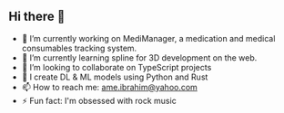 ## Hi there 👋

- 🔭 I’m currently working on MediManager, a medication and medical consumables tracking system. 
- 🌱 I’m currently learning spline for 3D development on the web.
- 👯 I’m looking to collaborate on TypeScript projects
- 🤔 I create DL & ML models using Python and Rust
- 📫 How to reach me: <ame.ibrahim@yahoo.com>
- ⚡ Fun fact: I'm obsessed with rock music

